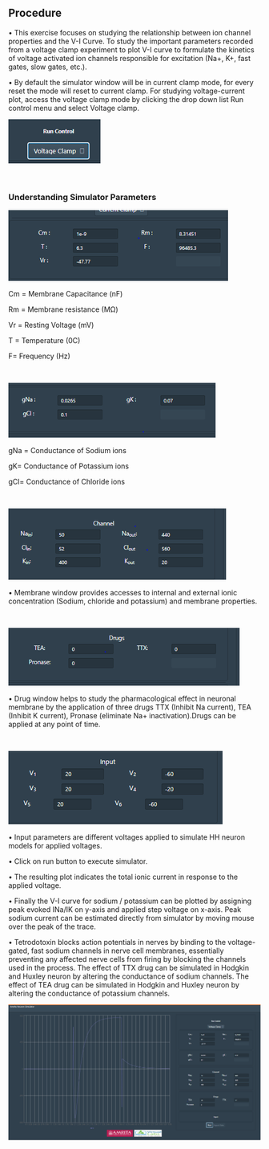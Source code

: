 ## Procedure


•	 This exercise focuses on studying the relationship between ion channel properties and the V-I Curve. To study the  important parameters recorded from a voltage clamp experiment to plot V-I curve to formulate the kinetics of voltage activated ion channels responsible for excitation (Na+, K+, fast gates, slow gates, etc.).

•	By default the simulator window will be in current clamp mode, for every reset the mode will reset to current clamp. For studying voltage-current plot, access the voltage clamp mode by clicking the drop down list Run control menu and select Voltage clamp. 

<img src="images/vc1.png" title="" />

&nbsp;



### Understanding Simulator Parameters

<img src="images/vc2.png" title="" />

Cm  = Membrane Capacitance (nF)

Rm  = Membrane resistance (MΩ)

Vr  = Resting Voltage (mV)

T = Temperature (0C)	

F= Frequency (Hz)
 
 
 &nbsp;
 
<img src="images/vc3.png" title="" />

gNa = Conductance of Sodium ions

gK= Conductance of Potassium ions

gCl= Conductance of Chloride ions
 


 &nbsp;
 
<img src="images/vc4.png" title="" />

•	 Membrane window provides accesses to internal and external ionic concentration (Sodium, chloride and potassium) and membrane properties.

 

 &nbsp;
 
<img src="images/vc5.png" title="" />

•	 Drug window helps to study the pharmacological effect in neuronal membrane by the application of three drugs TTX (Inhibit Na current), TEA (Inhibit K current), Pronase (eliminate Na+ inactivation).Drugs can be applied at any point of time. 


 

 &nbsp;
 
<img src="images/vc6.png" title="" />

•	 Input parameters are different voltages applied to simulate HH neuron models for applied voltages. 
 

•	 Click on run  button to execute simulator. 

•	 The resulting plot indicates the total ionic current in response to the applied voltage. 



•	 Finally the V-I curve for sodium / potassium can be plotted by assigning peak evoked INa/IK on y-axis and applied step voltage on x-axis. Peak sodium current can be estimated directly from simulator by moving mouse over the peak of the trace. 

•	Tetrodotoxin blocks action potentials in nerves by binding to the voltage-gated, fast sodium channels in nerve cell membranes, essentially preventing any affected nerve cells from firing by blocking the channels used in the process. The effect of TTX drug can be simulated in Hodgkin and Huxley neuron by altering the conductance of sodium channels. The effect of TEA drug can be simulated in Hodgkin and Huxley neuron by altering the conductance of potassium channels.
 
 
<img src="images/vc7.png" title="" />
